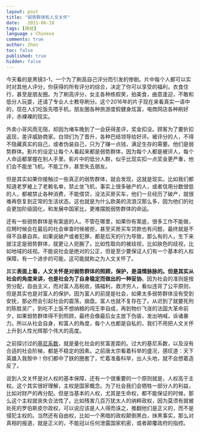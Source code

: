 ```yaml
---
layout: post
title: "弱势群体和人文关怀"
date:   2021-06-18
tags: [政经]
language : Chinese
comments: true
author: Zhen
toc: false
published: true
hidden: false
---
```

今天看的是黑镜3-1，一个为了刷高自己评分而引发的惨剧。片中每个人都可以实时对其他人评分，你获得的所有评分的综合，决定了你可以享受的福利，衣食住行，甚至是朋友圈。为了刷高评分，女主各种练假笑，拍美食，曲意逢迎，不敢和低分人玩耍，还请了专业人士教导刷分。这个2016年的片子现在来看真实一语中的，现在人们吃饭先喂手机，朋友圈各种旅游度假健身炫富，电商网店各种刷好评，赤裸裸的现实。

外卖小哥风雨无阻，却因为堵车晚到了一会获得差评，奖金扣没。顾客为了要折扣返现，差评威胁商家。白领们为了晋升，各种巴结领导给好评。被评分的人，不得不隐藏真实的自己，或者伪装自己，只为了赚一点钱，满足生存的需要。他们是弱势群体。影片的设定让每个人看起来都是弱势群体，因为每个人都是被评人，每个人命运都掌握在别人手里。影片中的低分人群，似乎比现实扣一点奖金更严重，他们会不能坐飞机，不能工作，甚至失去朋友。

但是其实如果你接触过一些真正的弱势群体，就会发现，这就是现实。比如我们都知道老罗被上了老赖名单，禁止坐飞机，事实上很多破产的人，或者信用分数很低的人，都被禁止各种消费，不能借贷，没法买房买车，他们一旦经历了破产，就很难再恢复到正常的生活状态。这也就是为什么欧美的流浪汉那么多，因为他们的社会更加阶级固化，和发展中国家比，更难摆脱弱势群体的命运。

还有一些弱势群体是有案底的人。不管在哪里，如果你有案底，很多工作不能做，应聘时候会在最后的社会审查时候被拒，甚至买房买车贷款也有问题，最终就是不得不自暴自弃。如果说破产或者犯罪，都是后天的行为导致，那么有的人，生下来就注定是弱势群体，就更让人扼腕了。比如性取向的被歧视，比如肤色的歧视，比如地域的歧视。不能说社会是绝对的公正，但是至少要保证人们有一个基本的人权保障，有一个进步的可能，这可能就称之为人文关怀了。

其实**表面上看，人文关怀是对弱势群体的照顾，保护，是温情脉脉的。但是其实从社会的角度来讲，也是社会为了自身稳定而做出的一种妥协**。因为社会的准则是按劳分配，自由主义，而对富人高税收，搞福利，救济穷人，看似违背了公平原则，但是其实也是对富人的保护。因为富人的前提是社会，如果太多弱势群体没有受到安抚，那必然会引起社会的震荡，崩盘。富人也就不复存在了。从迟到了就要死刑的陈胜吴广，到吃不上饭不想纳粮的闯王李自成，再到物价飞涨的法国大革命前夕，如果弱势群体得不到照顾，最终会像最后女主放下伪装，发出呐喊，诉诸暴力。所以从社会自身，和富人的角度，每个人也都是自私的，我们不用把人文关怀上升到人性光辉那个伟大的高度。

之前探讨过的[基尼系数](/不同国家的基尼系数)，就是量化社会的贫富差距的。过大的基尼系数，以及没有合适的社会阶梯，都是不稳定的因素。之前唐太宗看着科举的盛况，感叹道：天下英雄入我彀中！你们都中了朕的圈套了，忙着准备科举，出人头地，就不会想着造反了。

说到人文关怀是对人权的基本保障，还有一个很重要的一个原则就是，人权高于主权。这个其实很好理解，主权是国家概念。为了社会我们会牺牲一部分人的利益，比如对财产的再分配。但是当基本的人权，尤其是生命权，都不能保证的时候，那么这个主权就丧失合法性了。比如残害几百万犹太人的纳粹政权，因为莫须有就被处死的罗伯斯皮尔政权，可以说应该是人人得而诛之，推翻他们是正义的，而不是侵犯主权的。当然还有自由权，比如一个黑暗的政权颠倒黑白，抹黑事实，那么对真相的报道，就是正义的，不能冠以任何泄露国家机密，或者颠覆政府的指控。
 

<!--stackedit_data:
eyJoaXN0b3J5IjpbLTE2MDQ4OTk3OTYsMTM4NTIzMjg3Miw1MT
IxMjQzODAsLTE0NjQyNTAwMTBdfQ==
-->